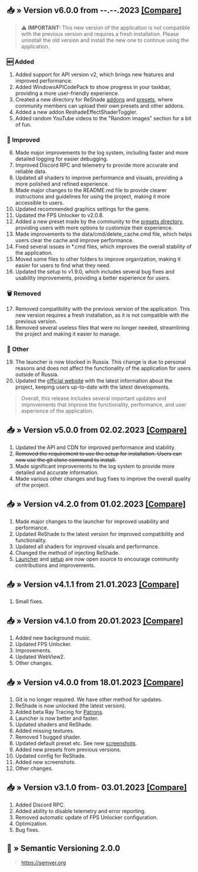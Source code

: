## 📥 » Version v6.0.0 from --.--.2023 [[Compare]](https://github.com/sefinek24/Genshin-Impact-ReShade/compare/v5.0.0...v6.0.0)
> ⚠️ **IMPORTANT:** This new version of the application is not compatible with the previous version and requires a fresh installation. Please uninstall the old version and install the new one to continue using the application.

### 🆕 Added
1. Added support for API version v2, which brings new features and improved performance.
2. Added WindowsAPICodePack to show progress in your taskbar, providing a more user-friendly experience.
3. Created a new directory for ReShade [addons](data/reshade/addons) and [presets](data/presets/Made%20by%20community), where community members can upload their own presets and other addons.
4. Added a new addon ReshadeEffectShaderToggler.
5. Added random YouTube videos to the "Random images" section for a bit of fun.

### 🔑 Improved
6. Made major improvements to the log system, including faster and more detailed logging for easier debugging.
7. Improved Discord RPC and telemetry to provide more accurate and reliable data.
8. Updated all shaders to improve performance and visuals, providing a more polished and refined experience.
9. Made major changes to the README.md file to provide clearer instructions and guidelines for using the project, making it more accessible to users.
10. Updated recommended graphics settings for the game.
11. Updated the FPS Unlocker to v2.0.8.
12. Added a new preset made by the community to the [presets directory](data/presets/Made%20by%20community), providing users with more options to customize their experience.
13. Made improvements to the data/cmd/delete_cache.cmd file, which helps users clear the cache and improve performance.
14. Fixed several issues in *.cmd files, which improves the overall stability of the application.
15. Moved some files to other folders to improve organization, making it easier for users to find what they need.
16. Updated the setup to v1.9.0, which includes several bug fixes and usability improvements, providing a better experience for users.

### 🗑️ Removed
17. Removed compatibility with the previous version of the application. This new version requires a fresh installation, as it is not compatible with the previous version.
18. Removed several useless files that were no longer needed, streamlining the project and making it easier to manage.

### 🌠 Other
19. The launcher is now blocked in Russia. This change is due to personal reasons and does not affect the functionality of the application for users outside of Russia.
20. Updated the [official website](https://sefinek.net) with the latest information about the project, keeping users up-to-date with the latest developments.

> Overall, this release includes several important updates and improvements that improve the functionality, performance, and user experience of the application.

## 📥 » Version v5.0.0 from 02.02.2023 [[Compare]](https://github.com/sefinek24/Genshin-Impact-ReShade/compare/v4.2.0...v5.0.0)
1. Updated the API and CDN for improved performance and stability.
2. ~~Removed the requirement to use the setup for installation. Users can now use the git clone command to install.~~
3. Made significant improvements to the log system to provide more detailed and accurate information.
4. Made various other changes and bug fixes to improve the overall quality of the project.

## 📥 » Version v4.2.0 from 01.02.2023 [[Compare]](https://github.com/sefinek24/Genshin-Impact-ReShade/compare/v4.1.1...v4.2.0)
1. Made major changes to the launcher for improved usability and performance.
2. Updated ReShade to the latest version for improved compatibility and functionality.
3. Updated all shaders for improved visuals and performance.
4. Changed the method of injecting ReShade.
5. [Launcher](https://github.com/sefinek24/genshin-mod-launcher) and [setup](https://github.com/sefinek24/genshin-mod-setup) are now open source to encourage community contributions and improvements.

## 📥 » Version v4.1.1 from 21.01.2023 [[Compare]](https://github.com/sefinek24/Genshin-Impact-ReShade/compare/v4.1.0...v4.1.1)
1. Small fixes.

## 📥 » Version v4.1.0 from 20.01.2023 [[Compare]](https://github.com/sefinek24/Genshin-Impact-ReShade/compare/v4.0.0...v4.1.0)
1. Added new background music.
2. Updated FPS Unlocker.
3. Improvements.
4. Updated WebView2.
5. Other changes.

## 📥 » Version v4.0.0 from 18.01.2023 [[Compare]](https://github.com/sefinek24/Genshin-Impact-ReShade/compare/v3.1.0...v4.0.0)
1. Git is no longer required. We have other method for updates.
2. ReShade is now unlocked (the latest version).
3. Added beta Ray Tracing for [Patrons](https://www.patreon.com/sefinek).
4. Launcher is now better and faster.
5. Updated shaders and ReShade.
6. Added missing textures.
7. Removed 1 bugged shader.
8. Updated default preset etc. See new [screenshots](https://sefinek.net/genshin-impact-reshade/gallery/v4.0.0).
9. Added new presets from previous versions.
10. Updated config for ReShade.
11. Added new screenshots.
12. Other changes.

## 📥 » Version v3.1.0 from- 03.01.2023 [[Compare]](https://github.com/sefinek24/Genshin-Impact-ReShade/compare/v3.0.1...v3.1.0)
1. Added Discord RPC.
2. Added ability to disable telemetry and error reporting.
3. Removed automatic update of FPS Unlocker configuration.
4. Optimization.
5. Bug fixes.

## 📝 » Semantic Versioning 2.0.0
> https://semver.org
